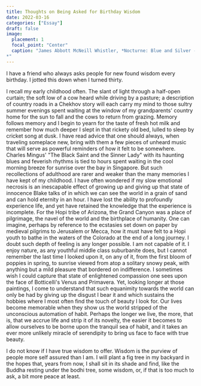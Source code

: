 ```yaml
---
title: Thoughts on Being Asked for Birthday Wisdom
date: 2022-03-16
categories: ["Essay"]
draft: false
image:
  placement: 1
  focal_point: "Center"
  caption: "James Abbott McNeill Whistler, *Nocturne: Blue and Silver - Chelsea
*"
---
```

I have a friend who always asks people for new found wisdom every birthday. I jotted this down when I turned thirty.

I recall my early childhood often. The slant of light through a half-open curtain; the soft low of a cow heard while
driving by a pasture; a description of country roads in a Chekhov story will each carry my mind to those sultry summer
evenings spent waiting at the window of my grandparents' country home for the sun to fall and the cows to return from
grazing. Memory follows memory and I begin to yearn for the taste of fresh hot milk and remember how much deeper I
slept in that rickety old bed, lulled to sleep by cricket song at dusk. I have read advice that one should always, when
traveling someplace new, bring with them a few pieces of unheard music that will serve as powerful reminders of how it
felt to be somewhere. Charles Mingus' "The Black Saint and the Sinner Lady" with its haunting blues and feverish
rhythms is tied to hours spent waiting in the cool morning breeze for sunrise over the bay in Singapore. But such
recollections of adulthood are rarer and weaker than the many memories I have kept of my childhood. I have often
wondered if my slow emotional necrosis is an inescapable effect of growing up and giving up that state of innocence
Blake talks of in which we can see the world in a grain of sand and can hold eternity in an hour. I have lost the
ability to profoundly experience life, and yet have retained the knowledge that the experience is incomplete. For the
Hopi tribe of Arizona, the Grand Canyon was a place of pilgrimage, the navel of the world and the birthplace of
humanity. One can imagine, perhaps by reference to the ecstasies set down on paper by medieval pilgrims to Jerusalem or
Mecca, how it must have felt to a Hopi youth to bathe in the waters of the Colorado at the end of a long journey. I
doubt such depth of feeling is any longer possible. I am not capable of it. I enjoy nature, as any youthful middle
class suburbanite does, but I cannot remember the last time I looked upon it, on any of it, from the first bloom of
poppies in spring, to sunrise viewed from atop a solitary snowy peak, with anything but a mild pleasure that bordered
on indifference. I sometimes wish I could capture that state of enlightened compassion one sees upon the face of
Botticelli's Venus and Primavera. Yet, looking longer at those paintings, I come to understand that such equanimity
towards the world can only be had by giving up the disgust I bear it and which sustains the hobbies where I most often
find the touch of beauty I look for. Our lives become memorable when they show us the world stripped of the unconscious
automation of habit. Perhaps the longer we live, the more, that is, that we accrue life and strip it of its novelty,
the easier it becomes to allow ourselves to be borne upon the tranquil sea of habit, and it takes an ever more unlikely
miracle of serendipity to bring us face to face with true beauty. 

I do not know if I have true wisdom to offer. Wisdom is the purview of people more self assured than I am. I will plant
a fig tree in my backyard in the hopes that, years from now, I shall sit in its shade and find, like the Buddha resting
under the bodhi tree, some wisdom, or, if that is too much to ask, a bit more peace at least.
